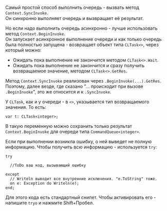 ﻿


Самый простой способ выполнить очередь - вызвать метод `Context.SyncInvoke`.\
Он синхронно выполняет очередь и вызвращает её результат.

Но если надо выполнить очередь асинхронно - лучше использовать метод `Context.BeginInvoke`.\
Он запускает асинхронное выполнение очереди и как только очередь была полностью запущена - возвращает объект типа `CLTask<>`, через который можно:
- Ожидать пока выполнение не закончится методом `CLTask<>.Wait`.
- Ожидать пока выполнение не закончится и сразу получить возвращаемое значение, методом `CLTask<>.GetRes`.

Метод `Context.SyncInvoke` реализован через `.BeginInvoke(...).GetRes`. Поэтому, далее везде, где сказано "... происходит при вызове `.BeginInvoke`", это же относится и к `.SyncInvoke`.

У `CLTask`, как и у очереди - в `<>`, указывается тип возвращаемого значения. То есть:
```
var t: CLTask<integer>;
```
В такую переменную можно сохранить только результат `Context.BeginInvoke` для очереди типа `CommandQueue<integer>`.

Если при выполнении возникла ошибку, о ней выведет не полную информацию. Чтобы получить всю информацию - используется `try`:
```
try
  
  //ToDo ваш код, вызывающий ошибку
  
except
  // Writeln выводит все внутренние исключения. "e.ToString" тоже.
  on e: Exception do Writeln(e);
end;
```
Для этого кода есть стандартный снипет. Чтобы активировать его - напишите `tryo` и нажмите Shift+Пробел.


